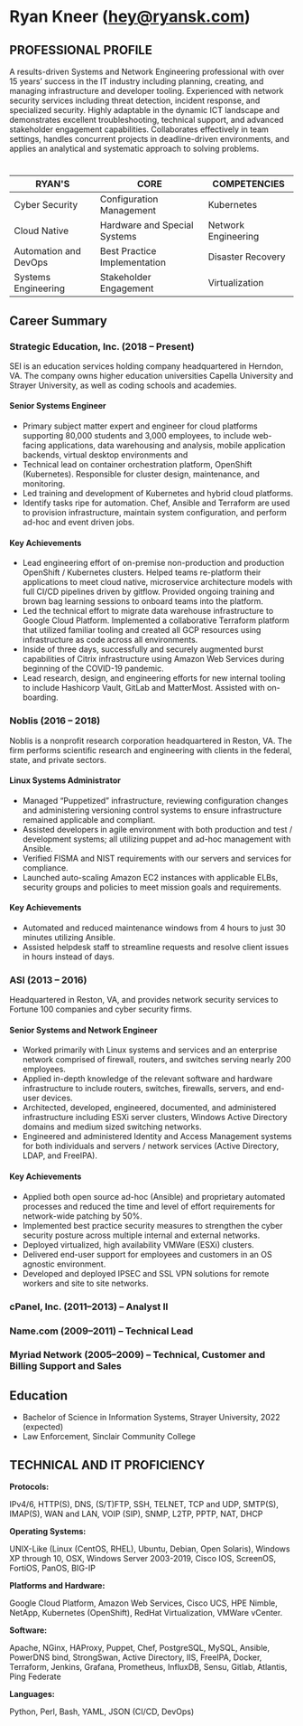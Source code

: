 # Ryan Kneer (hey@ryansk.com)

## PROFESSIONAL PROFILE

A results-driven Systems and Network Engineering professional with over 15 years’ success in the IT industry including planning, creating, and managing infrastructure and developer tooling. Experienced with network security services including threat detection, incident response, and specialized security. Highly adaptable in the dynamic ICT landscape and demonstrates excellent troubleshooting, technical support, and advanced stakeholder engagement capabilities. Collaborates effectively in team settings, handles concurrent projects in deadline-driven environments, and applies an analytical and systematic approach to solving problems.
#
| RYAN'S | CORE | COMPETENCIES |
| -- | -- | -- |
| Cyber Security | Configuration Management | Kubernetes |
| Cloud Native | Hardware and Special Systems | Network Engineering |
| Automation and DevOps | Best Practice Implementation | Disaster Recovery | 
| Systems Engineering | Stakeholder Engagement | Virtualization |
## Career Summary
### Strategic Education, Inc. (2018 – Present)
SEI is an education services holding company headquartered in Herndon, VA. The company owns higher education universities Capella University and Strayer University, as well as coding schools and academies.
#### Senior Systems Engineer
- Primary subject matter expert and engineer for cloud platforms supporting 80,000 students and 3,000 employees, to include web-facing applications, data warehousing and analysis, mobile application backends, virtual desktop environments and
- Technical lead on container orchestration platform, OpenShift (Kubernetes). Responsible for cluster design, maintenance, and monitoring.
- Led training and development of Kubernetes and hybrid cloud platforms.
- Identify tasks ripe for automation. Chef, Ansible and Terraform are used to provision infrastructure, maintain system configuration, and perform ad-hoc and event driven jobs.
#### Key Achievements

- Lead engineering effort of on-premise non-production and production OpenShift / Kubernetes clusters. Helped teams re-platform their applications to meet cloud native, microservice architecture models with full CI/CD pipelines driven by gitflow. Provided ongoing training and brown bag learning sessions to onboard teams into the platform. 
- Led the technical effort to migrate data warehouse infrastructure to Google Cloud Platform. Implemented a collaborative Terraform platform that utilized familiar tooling and created all GCP resources using infrastructure as code across all environments.
- Inside of three days, successfully and securely augmented burst capabilities of Citrix infrastructure using Amazon Web Services during beginning of the COVID-19 pandemic. 
- Lead research, design, and engineering efforts for new internal tooling to include Hashicorp Vault, GitLab and MatterMost. Assisted with on-boarding.

### Noblis (2016 – 2018)
Noblis is a nonprofit research corporation headquartered in Reston, VA. The firm performs scientific research and engineering with clients in the federal, state, and private sectors.
#### Linux Systems Administrator
- Managed “Puppetized” infrastructure, reviewing configuration changes and administering versioning control systems to ensure infrastructure remained applicable and compliant.
- Assisted developers in agile environment with both production and test / development systems; all utilizing puppet and ad-hoc management with Ansible.
- Verified FISMA and NIST requirements with our servers and services for compliance.
- Launched auto-scaling Amazon EC2 instances with applicable ELBs, security groups and policies to meet mission goals and requirements.
#### Key Achievements
- Automated and reduced maintenance windows from 4 hours to just 30 minutes utilizing Ansible.
- Assisted helpdesk staff to streamline requests and resolve client issues in hours instead of days.
### ASI (2013 – 2016)
Headquartered in Reston, VA, and provides network security services to Fortune 100 companies and cyber security firms.
#### Senior Systems and Network Engineer
- Worked primarily with Linux systems and services and an enterprise network comprised of firewall, routers, and switches serving nearly 200 employees. 
- Applied in-depth knowledge of the relevant software and hardware infrastructure to include routers, switches, firewalls, servers, and end-user devices.
- Architected, developed, engineered, documented, and administered infrastructure including ESXi server clusters, Windows Active Directory domains and medium sized switching networks.
- Engineered and administered Identity and Access Management systems for both individuals and servers / network services (Active Directory, LDAP, and FreeIPA).
#### Key Achievements
- Applied both open source ad-hoc (Ansible) and proprietary automated processes and reduced the time and level of effort requirements for network-wide patching by 50%.
- Implemented best practice security measures to strengthen the cyber security posture across multiple internal and external networks.
- Deployed virtualized, high availability VMWare (ESXi) clusters.
- Delivered end-user support for employees and customers in an OS agnostic environment.
- Developed and deployed IPSEC and SSL VPN solutions for remote workers and site to site networks.
### cPanel, Inc. (2011–2013) – Analyst II
### Name.com (2009–2011) – Technical Lead
### Myriad Network (2005–2009) – Technical, Customer and Billing Support and Sales
## Education
- Bachelor of Science in Information Systems, Strayer University, 2022 (expected)
- Law Enforcement, Sinclair Community College

## TECHNICAL AND IT PROFICIENCY
**Protocols:**

IPv4/6, HTTP(S), DNS, (S/T)FTP, SSH, TELNET, TCP and UDP, SMTP(S), IMAP(S), WAN and LAN, VOIP (SIP), SNMP, L2TP, PPTP, NAT, DHCP

**Operating Systems:**

UNIX-Like (Linux (CentOS, RHEL), Ubuntu, Debian, Open Solaris), Windows XP through 10, OSX, Windows Server 2003-2019, Cisco IOS, ScreenOS, FortiOS, PanOS, BIG-IP

**Platforms and Hardware:**

Google Cloud Platform, Amazon Web Services, Cisco UCS, HPE Nimble, NetApp, Kubernetes (OpenShift), RedHat Virtualization, VMWare vCenter.

**Software:**

Apache, NGinx, HAProxy, Puppet, Chef, PostgreSQL, MySQL, Ansible, PowerDNS bind, StrongSwan, Active Directory, IIS, FreeIPA,  Docker, Terraform, Jenkins, Grafana, Prometheus, InfluxDB, Sensu, Gitlab, Atlantis, Ping Federate

**Languages:**

Python, Perl, Bash, YAML, JSON (CI/CD, DevOps)
